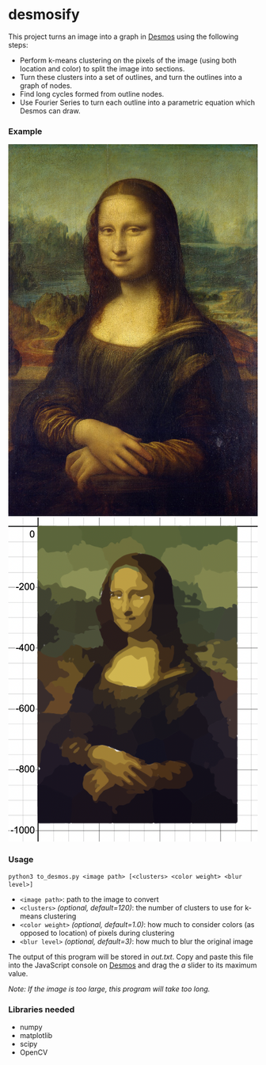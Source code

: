 # desmosify
This project turns an image into a graph in [Desmos](https://desmos.com/calculator) using the following steps:

 - Perform k-means clustering on the pixels of the image (using both location and color) to split the image into sections.
 - Turn these clusters into a set of outlines, and turn the outlines into a graph of nodes.
 - Find long cycles formed from outline nodes.
 - Use Fourier Series to turn each outline into a parametric equation which Desmos can draw.

### Example

![Before](images/example.png) ![After](images/result.png)

### Usage
	python3 to_desmos.py <image path> [<clusters> <color weight> <blur level>]
 - `<image path>`: path to the image to convert
 - `<clusters>` *(optional, default=120)*: the number of clusters to use for k-means clustering
 - `<color weight>` *(optional, default=1.0)*: how much to consider colors (as opposed to location) of pixels during clustering
 - `<blur level>` *(optional, default=3)*: how much to blur the original image

The output of this program will be stored in *out.txt*.  Copy and paste this file into the JavaScript console on [Desmos](https://desmos.com/calculator) and drag the *a* slider to its maximum value.

*Note: If the image is too large, this program will take too long.*

### Libraries needed
 - numpy
 - matplotlib
 - scipy
 - OpenCV

